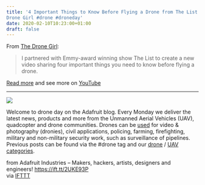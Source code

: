 ```yaml
---
title: '4 Important Things to Know Before Flying a Drone from The List and The
Drone Girl #drone #droneday'
date: 2020-02-10T10:23:00+01:00
draft: false
---
```


From [The Drone Girl](https://thedronegirl.com/2020/01/13/emmy-award-winning-show-the-list-teams-up-with-drone-girl-in-intro-to-drones-video/):

> I partnered with Emmy-award winning show The List to create a new video sharing four important things you need to know before flying a drone.

[Read more](https://thedronegirl.com/2020/01/13/emmy-award-winning-show-the-list-teams-up-with-drone-girl-in-intro-to-drones-video/) and see more on [YouTube](https://www.youtube.com/watch?v=CRNVA69ZcqQ&feature=emb_logo)

* * *

[![](//www.adafruit.com/blog/wp-content/uploads/2014/04/drone.jpg)](http://www.adafruit.com/blog/category/drones/)

Welcome to drone day on the Adafruit blog. Every Monday we deliver the latest news, products and more from the Unmanned Aerial Vehicles (UAV), quadcopter and drone communities. Drones can be [used](http://en.wikipedia.org/wiki/Unmanned_aerial_vehicle) for video & photography (dronies), civil applications, policing, farming, firefighting, military and non-military security work, such as surveillance of pipelines. Previous posts can be found via the #drone tag and our [drone](http://www.adafruit.com/blog/category/drones/) / [UAV categories](https://www.adafruit.com/blog/category/uavs/).

  
  
from Adafruit Industries – Makers, hackers, artists, designers and engineers! https://ift.tt/2UKE93P  
via [IFTTT](https://ifttt.com/?ref=da&site=blogger)